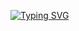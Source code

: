 [![Typing SVG](https://readme-typing-svg.demolab.com?font=Fira+Code&pause=1000&color=AA65F785&multiline=true&width=435&lines=woowahan+developer)](https://git.io/typing-svg)
